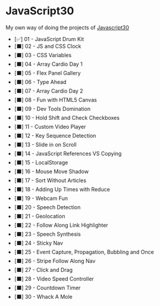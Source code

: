 # JavaScript30

My own way of doing the projects of [Javascript30](https://javascript30.com/)

- [✅] 01 - JavaScript Drum Kit
- [⬛] 02 - JS and CSS Clock
- [⬛] 03 - CSS Variables
- [⬛] 04 - Array Cardio Day 1
- [⬛] 05 - Flex Panel Gallery
- [⬛] 06 - Type Ahead
- [⬛] 07 - Array Cardio Day 2
- [⬛] 08 - Fun with HTML5 Canvas
- [⬛] 09 - Dev Tools Domination
- [⬛] 10 - Hold Shift and Check Checkboxes
- [⬛] 11 - Custom Video Player
- [⬛] 12 - Key Sequence Detection
- [⬛] 13 - Slide in on Scroll
- [⬛] 14 - JavaScript References VS Copying
- [⬛] 15 - LocalStorage
- [⬛] 16 - Mouse Move Shadow
- [⬛] 17 - Sort Without Articles
- [⬛] 18 - Adding Up Times with Reduce
- [⬛] 19 - Webcam Fun
- [⬛] 20 - Speech Detection
- [⬛] 21 - Geolocation
- [⬛] 22 - Follow Along Link Highlighter
- [⬛] 23 - Speech Synthesis
- [⬛] 24 - Sticky Nav
- [⬛] 25 - Event Capture, Propagation, Bubbling and Once
- [⬛] 26 - Stripe Follow Along Nav
- [⬛] 27 - Click and Drag
- [⬛] 28 - Video Speed Controller
- [⬛] 29 - Countdown Timer
- [⬛] 30 - Whack A Mole